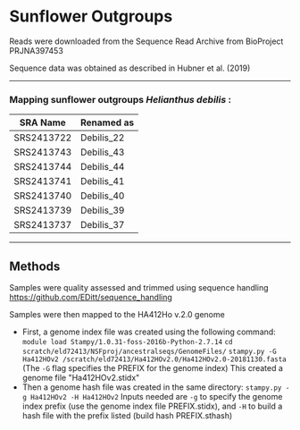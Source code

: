 # Sunflower Outgroups

Reads were downloaded from the Sequence Read Archive from BioProject PRJNA397453

Sequence data was obtained as described in Hubner et al. (2019)

---

### Mapping sunflower outgroups _Helianthus debilis_ :

| SRA Name  | Renamed as |
|-----------| ---------- |
|SRS2413722 | Debilis_22 |
|SRS2413743 | Debilis_43 |
|SRS2413744 | Debilis_44 |
|SRS2413741 | Debilis_41 |
|SRS2413740 | Debilis_40 |
|SRS2413739 | Debilis_39 |
|SRS2413737 | Debilis_37 |

---

## Methods

Samples were quality assessed and trimmed using sequence handling https://github.com/EDitt/sequence_handling

Samples were then mapped to the HA412Ho v.2.0 genome
- First, a genome index file was created using the following command:
`module load Stampy/1.0.31-foss-2016b-Python-2.7.14`
`cd scratch/eld72413/NSFproj/ancestralseqs/GenomeFiles/`
`stampy.py -G Ha412HOv2 /scratch/eld72413/Ha412HOv2.0/Ha412HOv2.0-20181130.fasta`
(The `-G` flag specifies the PREFIX for the genome index)
This created a genome file "Ha412HOv2.stidx"
- Then a genome hash file was created in the same directory:
`stampy.py -g Ha412HOv2 -H Ha412HOv2` 
Inputs needed are `-g` to specify the genome index prefix (use the genome index file PREFIX.stidx),
and `-H` to build a hash file with the prefix listed (build hash PREFIX.sthash)
